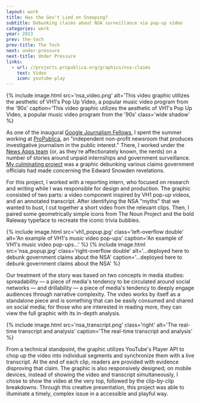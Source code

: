 ```yaml
---
layout: work
title: Has the Gov't Lied on Snooping?
subtitle: Debunking claims about NSA surveillance via pop-up video
categories: work
year: 2013
prev: the-tech
prev-title: The Tech
next: under-pressure
next-title: Under Pressure
links:
  - url: //projects.propublica.org/graphics/nsa-claims
    text: Video
    icon: youtube-play
---
```


{% include image.html src='nsa_video.png' alt='This video graphic utilizes the aesthetic of VH1\'s Pop Up Video, a popular music video program from the \'90s' caption='This video graphic utilizes the aesthetic of VH1\'s Pop Up Video, a popular music video program from the \'90s' class='wide shadow' %}

As one of the inaugural [Google Journalism Fellows](//www.google.com/get/journalismfellowship), I spent the summer working at [ProPublica](//propublica.org), an "independent non-profit newsroom that produces investigative journalism in the public interest." There, I worked under the [News Apps team](//www.propublica.org/nerds) (or, as they're affectionately known, the nerds) on a number of stories around unpaid internships and government surveillance. [My culminating project](//projects.propublica.org/graphics/nsa-claims) was a graphic debunking various claims government officials had made concerning the Edward Snowden revelations.

For this project, I worked with a reporting intern, who focused on research and writing while I was responsible for design and production. The graphic consisted of two parts: a video component inspired by VH1 pop-up videos, and an annotated transcript. After identifying the NSA "myths" that we wanted to bust, I cut together a short video from the relevant clips. Then, I paired some geometrically simple icons from The Noun Project and the bold Raleway typeface to recreate the iconic trivia bubbles.

{% include image.html src='vh1_popup.jpg' class='left-overflow double' alt='An example of VH1\'s music video pop-ups' caption='An example of VH1\'s music video pop-ups...' %}
{% include image.html src='nsa_popup.jpg' class='right-overflow double' alt='...deployed here to debunk government claims about the NSA' caption='...deployed here to debunk government claims about the NSA' %}

Our treatment of the story was based on two concepts in media studies: spreadability — a piece of media's tendency to be circulated around social networks — and drillability — a piece of media's tendency to deeply engage audiences through narrative complexity. The video works by itself as a standalone piece and is something that can be easily consumed and shared on social media; for those who are interested in reading more, they can view the full graphic with its in-depth analysis.

{% include image.html src='nsa_transcript.png' class='right' alt='The real-time transcript and analysis' caption='The real-time transcript and analysis' %}

From a technical standpoint, the graphic utilizes YouTube's Player API to chop up the video into individual segments and synchronize them with a live transcript. At the end of each clip, readers are provided with evidence disproving that claim. The graphic is also responsively designed; on mobile devices, instead of showing the video and transcript simultaneously, I chose to show the video at the very top, followed by the clip-by-clip breakdowns. Through this creative presentation, this project was able to illuminate a timely, complex issue in a accessible and playful way.